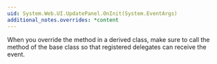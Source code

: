 ```yaml
---
uid: System.Web.UI.UpdatePanel.OnInit(System.EventArgs)
additional_notes.overrides: *content
---
```


<p>When you override the <xref href="System.Web.UI.UpdatePanel.OnInit(System.EventArgs)"></xref> method in a derived class, make sure to call the <xref href="System.Web.UI.UpdatePanel.OnInit(System.EventArgs)"></xref> method of the base class so that registered delegates can receive the event.</p>


